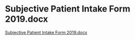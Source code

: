 # Subjective Patient Intake Form 2019.docx

[Subjective Patient Intake Form 2019.docx](Subjective%20Patient%20Intake%20Form%202019%20docx%20d46a76fe74ea4cc6bd4fefce6ce0f0ce/Subjective_Patient_Intake_Form_2019.docx)